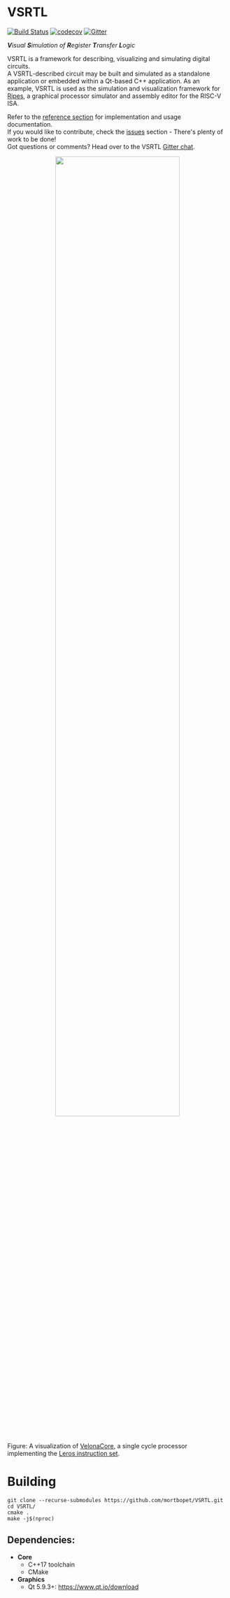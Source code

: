 # VSRTL
[![Build Status](https://travis-ci.org/mortbopet/VSRTL.svg?branch=master)](https://travis-ci.org/mortbopet/VSRTL)
[![codecov](https://codecov.io/gh/mortbopet/VSRTL/branch/master/graph/badge.svg)](https://codecov.io/gh/mortbopet/VSRTL)
[![Gitter](https://badges.gitter.im/Ripes-VSRTL/VSRTL.svg)](https://gitter.im/Ripes-VSRTL/)

***V**isual **S**imulation of **R**egister **T**ransfer **L**ogic*

VSRTL is a framework for describing, visualizing and simulating digital circuits.  
A VSRTL-described circuit may be built and simulated as a standalone application or embedded within a Qt-based C++ application. As an example, VSRTL is used as the simulation and visualization framework for [Ripes](https://github.com/mortbopet/Ripes), a graphical processor simulator and assembly editor for the RISC-V ISA.

Refer to the [reference section](docs/README.md) for implementation and usage documentation.  
If you would like to contribute, check the [issues](https://github.com/mortbopet/vsrtl/issues) section - There's plenty of work to be done!  
Got questions or comments? Head over to the VSRTL [Gitter chat](https://gitter.im/Ripes-VSRTL/).  

<p align="center">
  <img src="https://github.com/mortbopet/vsrtl/blob/master/resources/gif1.gif?raw=true" width=75%/>
</p>

Figure: A visualization of [VelonaCore](https://github.com/mortbopet/VelonaCore), a single cycle processor implementing the [Leros instruction set](https://leros-dev.github.io).

# Building
```
git clone --recurse-submodules https://github.com/mortbopet/VSRTL.git
cd VSRTL/
cmake .
make -j$(nproc)
```

## Dependencies:
* **Core**
  * C++17 toolchain
  * CMake
* **Graphics**
  * Qt 5.9.3+: https://www.qt.io/download
